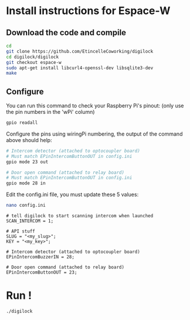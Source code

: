 
# Install instructions for Espace-W

## Download the code and compile
```bash
cd
git clone https://github.com/EtincelleCoworking/digilock
cd digilock/digilock
git checkout espace-w
sudo apt-get install libcurl4-openssl-dev libsqlite3-dev
make
```

## Configure

You can run this command to check your Raspberry Pi's pinout:
(only use the pin numbers in the 'wPi' column)
```bash
gpio readall

```

Configure the pins using wiringPi numbering, the output of the command above should help:
```bash
# Intercom detector (attached to optocoupler board)
# Must match EPinIntercomButtonOUT in config.ini
gpio mode 23 out

# Door open command (attached to relay board)
# Must match EPinIntercomButtonOUT in config.ini 
gpio mode 28 in 

```

Edit the config.ini file, you must update these 5 values:
```bash
nano config.ini
```
```
# tell digilock to start scanning intercom when launched
SCAN_INTERCOM = 1;

# API stuff
SLUG = "<my_slug>";
KEY = "<my_key>";

# Intercom detector (attached to optocoupler board)
EPinIntercomBuzzerIN = 28;

# Door open command (attached to relay board)
EPinIntercomButtonOUT = 23;

```

# Run !
```
./digilock
```